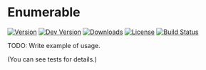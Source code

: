 Enumerable
==========

[![Version](https://img.shields.io/packagist/v/litgroup/enumerable.svg)](https://packagist.org/packages/litgroup/enumerable)
[![Dev Version](https://img.shields.io/packagist/vpre/litgroup/enumerable.svg)](https://packagist.org/packages/litgroup/enumerable)
[![Downloads](https://img.shields.io/packagist/dt/litgroup/enumerable.svg)](https://packagist.org/packages/litgroup/enumerable)
[![License](https://img.shields.io/badge/license-MIT-blue.svg)](https://github.com/LitGroup/enumerable.php/blob/master/LICENSE)
[![Build Status](https://travis-ci.org/LitGroup/enumerable.php.svg?branch=master)](https://travis-ci.org/LitGroup/enumerable.php)

TODO: Write example of usage.

(You can see tests for details.)